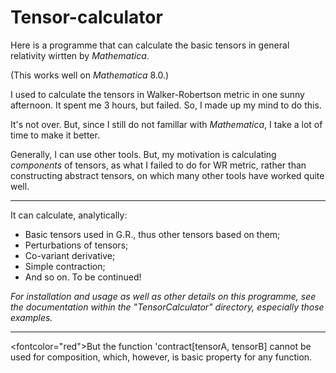 Tensor-calculator
=================

Here is a programme that can calculate the basic tensors in general relativity wirtten by <i>Mathematica</i>.

(This works well on <i>Mathematica</i> 8.0.)

I used to calculate the tensors in Walker-Robertson metric in one sunny afternoon. It spent me 3 hours, but failed. So, I made up my mind to do this.

It's not over. But, since I still do not famillar with <i>Mathematica</i>, I take a lot of time to make it better.

Generally, I can use other tools. But, my motivation is calculating <i>components</i> of tensors, as what I failed to do for WR metric, rather than constructing abstract tensors, on which many other tools have worked quite well.

<hr>

It can calculate, analytically:

* Basic tensors used in G.R., thus other tensors based on them;
* Perturbations of tensors;
* Co-variant derivative;
* Simple contraction;
* And so on. To be continued!

<i>For installation and usage as well as other details on this programme, see the documentation within the "TensorCalculator" directory, especially those examples.</i>

<hr>

<fontcolor="red">But the function 'contract[tensorA, tensorB] cannot be used for composition, which, however, is basic property for any function.</font>
